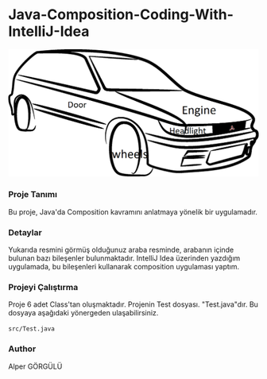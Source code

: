 # Java-Composition-Coding-With-IntelliJ-Idea

![alt text](https://github.com/alpergorgulu/Java-Composition-Coding-With-IntelliJ-Idea/blob/main/pic/car.png)

### Proje Tanımı

Bu proje, Java'da Composition kavramını anlatmaya yönelik bir uygulamadır. 

### Detaylar

Yukarıda resmini görmüş olduğunuz araba resminde, arabanın içinde bulunan bazı bileşenler bulunmaktadır.
IntelliJ Idea üzerinden yazdığım uygulamada, bu bileşenleri kullanarak composition uygulaması yaptım. 

### Projeyi Çalıştırma

Proje 6 adet Class'tan oluşmaktadır. Projenin Test dosyası. "Test.java"dır. Bu dosyaya aşağıdaki yönergeden ulaşabilirsiniz.

`src/Test.java`

### Author

Alper GÖRGÜLÜ



